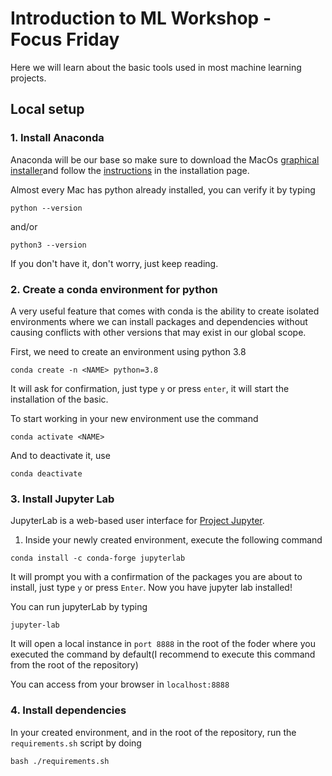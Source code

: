 # Introduction to ML Workshop - Focus Friday

Here we will learn about the basic tools used in most machine learning projects.

## Local setup

### 1. Install Anaconda

Anaconda will be our base so make sure to download the MacOs [graphical installer](https://repo.anaconda.com/archive/Anaconda3-2020.07-MacOSX-x86_64.pkg)and follow the [instructions](https://docs.anaconda.com/anaconda/install/mac-os/) in the installation page.

Almost every Mac has python already installed, you can verify it by typing

```
python --version
```

and/or

```
python3 --version
```

If you don't have it, don't worry, just keep reading.

### 2. Create a conda environment for python

A very useful feature that comes with conda is the ability to create isolated environments where we can install packages and dependencies without causing conflicts with other versions that may exist in our global scope.

First, we need to create an environment using python 3.8

```
conda create -n <NAME> python=3.8
```

It will ask for confirmation, just type `y` or press `enter`, it will start the installation of the basic.

To start working in your new environment use the command

```
conda activate <NAME>
```

And to deactivate it, use

```
conda deactivate
```

### 3. Install Jupyter Lab

JupyterLab is a web-based user interface for [Project Jupyter](https://jupyter.org/about).

1. Inside your newly created environment, execute the following command

```
conda install -c conda-forge jupyterlab
```

It will prompt you with a confirmation of the packages you are about to install, just type `y` or press `Enter`. Now you have jupyter lab installed!

You can run jupyterLab by typing

```
jupyter-lab
```

It will open a local instance in `port 8888` in the root of the foder where you executed the command by default(I recommend to execute this command from the root of the repository)

You can access from your browser in `localhost:8888`

### 4. Install dependencies

In your created environment, and in the root of the repository, run the `requirements.sh` script by doing

```
bash ./requirements.sh
```
